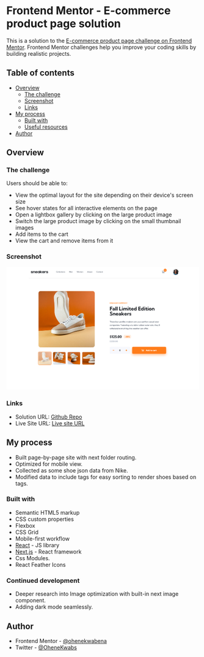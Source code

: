 # Frontend Mentor - E-commerce product page solution

This is a solution to the [E-commerce product page challenge on Frontend Mentor](https://www.frontendmentor.io/challenges/ecommerce-product-page-UPsZ9MJp6). Frontend Mentor challenges help you improve your coding skills by building realistic projects.

## Table of contents

- [Overview](#overview)
  - [The challenge](#the-challenge)
  - [Screenshot](#screenshot)
  - [Links](#links)
- [My process](#my-process)
  - [Built with](#built-with)
  - [Useful resources](#useful-resources)
- [Author](#author)

## Overview

### The challenge

Users should be able to:

- View the optimal layout for the site depending on their device's screen size
- See hover states for all interactive elements on the page
- Open a lightbox gallery by clicking on the large product image
- Switch the large product image by clicking on the small thumbnail images
- Add items to the cart
- View the cart and remove items from it

### Screenshot

![Demo Shoe Product Page](./public/images/Screenshot%202024-05-10%20at%2023-45-30%20Create%20Next%20App.png)

### Links

- Solution URL: [Github Repo](https://github.com/ohenekwabena/ecommerce-product-page)
- Live Site URL: [Live site URL](https://ecommerce-product-page-sigma-sable.vercel.app/)

## My process

- Built page-by-page site with next folder routing.
- Optimized for mobile view.
- Collected as some shoe json data from Nike.
- Modified data to include tags for easy sorting to render shoes based on tags.

### Built with

- Semantic HTML5 markup
- CSS custom properties
- Flexbox
- CSS Grid
- Mobile-first workflow
- [React](https://reactjs.org/) - JS library
- [Next.js](https://nextjs.org/) - React framework
- Css Modules.
- React Feather Icons

### Continued development

- Deeper research into Image optimization with built-in next image component.
- Adding dark mode seamlessly.

## Author

- Frontend Mentor - [@ohenekwabena](https://www.frontendmentor.io/profile/ohenekwabena)
- Twitter - [@OheneKwabs](https://OheneKwabs)
